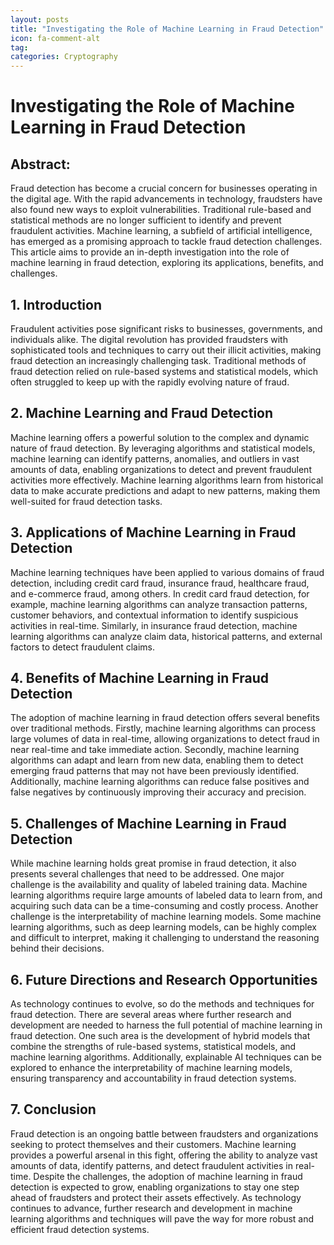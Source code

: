 ```yaml
---
layout: posts
title: "Investigating the Role of Machine Learning in Fraud Detection"
icon: fa-comment-alt
tag:      
categories: Cryptography
---
```



# Investigating the Role of Machine Learning in Fraud Detection

## Abstract:
Fraud detection has become a crucial concern for businesses operating in the digital age. With the rapid advancements in technology, fraudsters have also found new ways to exploit vulnerabilities. Traditional rule-based and statistical methods are no longer sufficient to identify and prevent fraudulent activities. Machine learning, a subfield of artificial intelligence, has emerged as a promising approach to tackle fraud detection challenges. This article aims to provide an in-depth investigation into the role of machine learning in fraud detection, exploring its applications, benefits, and challenges.

## 1. Introduction
Fraudulent activities pose significant risks to businesses, governments, and individuals alike. The digital revolution has provided fraudsters with sophisticated tools and techniques to carry out their illicit activities, making fraud detection an increasingly challenging task. Traditional methods of fraud detection relied on rule-based systems and statistical models, which often struggled to keep up with the rapidly evolving nature of fraud.

## 2. Machine Learning and Fraud Detection
Machine learning offers a powerful solution to the complex and dynamic nature of fraud detection. By leveraging algorithms and statistical models, machine learning can identify patterns, anomalies, and outliers in vast amounts of data, enabling organizations to detect and prevent fraudulent activities more effectively. Machine learning algorithms learn from historical data to make accurate predictions and adapt to new patterns, making them well-suited for fraud detection tasks.

## 3. Applications of Machine Learning in Fraud Detection
Machine learning techniques have been applied to various domains of fraud detection, including credit card fraud, insurance fraud, healthcare fraud, and e-commerce fraud, among others. In credit card fraud detection, for example, machine learning algorithms can analyze transaction patterns, customer behaviors, and contextual information to identify suspicious activities in real-time. Similarly, in insurance fraud detection, machine learning algorithms can analyze claim data, historical patterns, and external factors to detect fraudulent claims.

## 4. Benefits of Machine Learning in Fraud Detection
The adoption of machine learning in fraud detection offers several benefits over traditional methods. Firstly, machine learning algorithms can process large volumes of data in real-time, allowing organizations to detect fraud in near real-time and take immediate action. Secondly, machine learning algorithms can adapt and learn from new data, enabling them to detect emerging fraud patterns that may not have been previously identified. Additionally, machine learning algorithms can reduce false positives and false negatives by continuously improving their accuracy and precision.

## 5. Challenges of Machine Learning in Fraud Detection
While machine learning holds great promise in fraud detection, it also presents several challenges that need to be addressed. One major challenge is the availability and quality of labeled training data. Machine learning algorithms require large amounts of labeled data to learn from, and acquiring such data can be a time-consuming and costly process. Another challenge is the interpretability of machine learning models. Some machine learning algorithms, such as deep learning models, can be highly complex and difficult to interpret, making it challenging to understand the reasoning behind their decisions.

## 6. Future Directions and Research Opportunities
As technology continues to evolve, so do the methods and techniques for fraud detection. There are several areas where further research and development are needed to harness the full potential of machine learning in fraud detection. One such area is the development of hybrid models that combine the strengths of rule-based systems, statistical models, and machine learning algorithms. Additionally, explainable AI techniques can be explored to enhance the interpretability of machine learning models, ensuring transparency and accountability in fraud detection systems.

## 7. Conclusion
Fraud detection is an ongoing battle between fraudsters and organizations seeking to protect themselves and their customers. Machine learning provides a powerful arsenal in this fight, offering the ability to analyze vast amounts of data, identify patterns, and detect fraudulent activities in real-time. Despite the challenges, the adoption of machine learning in fraud detection is expected to grow, enabling organizations to stay one step ahead of fraudsters and protect their assets effectively. As technology continues to advance, further research and development in machine learning algorithms and techniques will pave the way for more robust and efficient fraud detection systems.